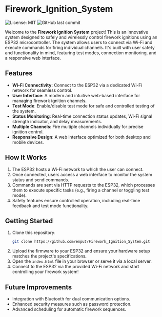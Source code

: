 # Firework_Ignition_System
![License: MIT](https://img.shields.io/badge/License-MIT-yellow.svg)
![GitHub last commit](https://img.shields.io/github/last-commit/enput/Firework_Ignition_System)

Welcome to the **Firework Ignition System** project! This is an innovative system designed to safely and wirelessly control firework ignitions using an ESP32 microcontroller. The system allows users to connect via Wi-Fi and execute commands for firing individual channels. It's built with user safety and functionality in mind, featuring test modes, connection monitoring, and a responsive web interface.

## Features

- **Wi-Fi Connectivity**: Connect to the ESP32 via a dedicated Wi-Fi network for seamless control.
- **User Interface**: A modern and intuitive web-based interface for managing firework ignition channels.
- **Test Mode**: Enable/disable test mode for safe and controlled testing of the system.
- **Status Monitoring**: Real-time connection status updates, Wi-Fi signal strength indicator, and delay measurements.
- **Multiple Channels**: Fire multiple channels individually for precise ignition control.
- **Responsive Design**: A web interface optimized for both desktop and mobile devices.

## How It Works

1. The ESP32 hosts a Wi-Fi network to which the user can connect.
2. Once connected, users access a web interface to monitor the system status and send commands.
3. Commands are sent via HTTP requests to the ESP32, which processes them to execute specific tasks (e.g., firing a channel or toggling test mode).
4. Safety features ensure controlled operation, including real-time feedback and test mode functionality.

## Getting Started

1. Clone this repository:
   ```bash
   git clone https://github.com/enput/Firework_Ignition_System.git
   ```
2. Upload the firmware to your ESP32 and ensure your hardware setup matches the project's specifications.
3. Open the `index.html` file in your browser or serve it via a local server.
4. Connect to the ESP32 via the provided Wi-Fi network and start controlling your firework system!

## Future Improvements

- Integration with Bluetooth for dual communication options.
- Enhanced security measures such as password protection.
- Advanced scheduling for automatic firework sequences.

